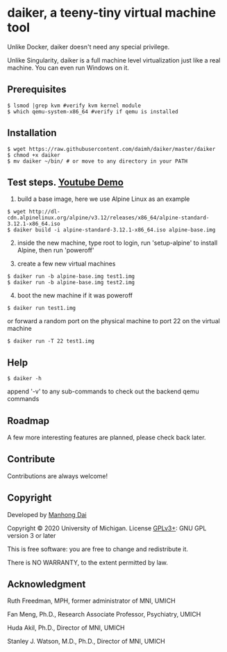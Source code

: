 # daiker, a teeny-tiny virtual machine tool

Unlike Docker, daiker doesn't need any special privilege.

Unlike Singularity, daiker is a full machine level virtualization just like a real machine. You can even run Windows on it.

## Prerequisites
```
$ lsmod |grep kvm #verify kvm kernel module
$ which qemu-system-x86_64 #verify if qemu is installed
```

## Installation
```
$ wget https://raw.githubusercontent.com/daimh/daiker/master/daiker
$ chmod +x daiker
$ mv daiker ~/bin/ # or move to any directory in your PATH
```

## Test steps. [Youtube Demo](https://www.youtube.com/watch?v=nG_ql6Mptmo&list=PLcUreuc9RezIrppGh-AEYfV-FOdcE5RHY)

1. build a base image, here we use Alpine Linux as an example
```
$ wget http://dl-cdn.alpinelinux.org/alpine/v3.12/releases/x86_64/alpine-standard-3.12.1-x86_64.iso
$ daiker build -i alpine-standard-3.12.1-x86_64.iso alpine-base.img 
```
2. inside the new machine, type root to login, run 'setup-alpine' to install Alpine, then run 'poweroff'

3. create a few new virtual machines
```
$ daiker run -b alpine-base.img test1.img 
$ daiker run -b alpine-base.img test2.img 
```
4. boot the new machine if it was poweroff
```
$ daiker run test1.img  
```
or forward a random port on the physical machine to port 22 on the virtual machine
```
$ daiker run -T 22 test1.img 
```

## Help
```
$ daiker -h
```
append '-v' to any sub-commands to check out the backend qemu commands

## Roadmap
A few more interesting features are planned, please check back later.

## Contribute

Contributions are always welcome!

## Copyright

Developed by [Manhong Dai](mailto:daimh@umich.edu)

Copyright © 2020 University of Michigan. License [GPLv3+](https://gnu.org/licenses/gpl.html): GNU GPL version 3 or later 

This is free software: you are free to change and redistribute it.

There is NO WARRANTY, to the extent permitted by law.

## Acknowledgment

Ruth Freedman, MPH, former administrator of MNI, UMICH

Fan Meng, Ph.D., Research Associate Professor, Psychiatry, UMICH

Huda Akil, Ph.D., Director of MNI, UMICH

Stanley J. Watson, M.D., Ph.D., Director of MNI, UMICH
